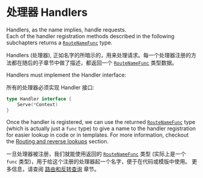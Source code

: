 # 处理器 Handlers

Handlers, as the name implies, handle requests.   
Each of the handler registration methods described in the following subchapters returns a [`RouteNameFunc`](https://godoc.org/github.com/kataras/iris#RouteNameFunc) type.

Handlers (处理器), 正如名字的所暗示的，用来处理请求。每一个处理器注册的方法都在随后的子章节中做了描述，都返回一个 [`RouteNameFunc`](https://godoc.org/github.com/kataras/iris#RouteNameFunc) 类型数据。

Handlers must implement the Handler interface:

所有的处理器必须实现 Handler 接口:

```go
type Handler interface {
	Serve(*Context)
}
```

Once the handler is registered, we can use the returned [`RouteNameFunc`](https://godoc.org/github.com/kataras/iris#RouteNameFunc) type (which is actually just a `func` type) to give a name to the handler registration for easier lookup in code or in templates.
For more information, checkout the [Routing and reverse lookups](routing.md) section.

一旦处理器被注册，我们就能使用返回的 [`RouteNameFunc`](https://godoc.org/github.com/kataras/iris#RouteNameFunc) 类型 (实际上是一个 `func` 类型)，用于给这个注册的处理器起一个名字，便于在代码或模版中使用。
更多信息，请查阅 [路由和反转查询](routing.md) 章节。
